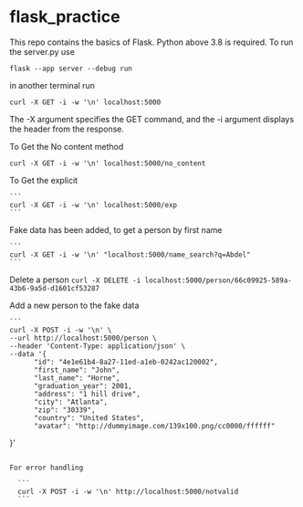 # flask_practice
This repo contains the basics of Flask.
Python above 3.8 is required.
To run the server.py use
  ```
  flask --app server --debug run
  ```
in another terminal run
  ```
  curl -X GET -i -w '\n' localhost:5000
  ```
The -X argument specifies the GET command, and the -i argument displays the header from the response.

To Get the No content method
  ```
  curl -X GET -i -w '\n' localhost:5000/no_content
  ```
 To Get the explicit 
 
    ```
    curl -X GET -i -w '\n' localhost:5000/exp
    ```
  Fake data has been added, to get a person by first name
  
    ```
    curl -X GET -i -w '\n' "localhost:5000/name_search?q=Abdel"
    ```
  Delete a person
    ```
    curl -X DELETE -i localhost:5000/person/66c09925-589a-43b6-9a5d-d1601cf53287
    ```

  Add a new person to the fake data
  
    ```
    curl -X POST -i -w '\n' \
    --url http://localhost:5000/person \
    --header 'Content-Type: application/json' \
    --data '{
          "id": "4e1e61b4-8a27-11ed-a1eb-0242ac120002",
          "first_name": "John",
          "last_name": "Horne",
          "graduation_year": 2001,
          "address": "1 hill drive",
          "city": "Atlanta",
          "zip": "30339",
          "country": "United States",
          "avatar": "http://dummyimage.com/139x100.png/cc0000/ffffff"
  }'
  ```

  For error handling

    ```
    curl -X POST -i -w '\n' http://localhost:5000/notvalid
    ```
